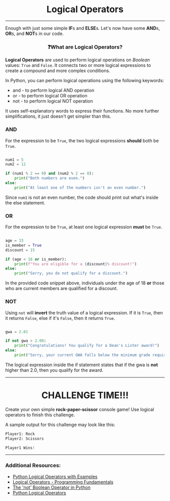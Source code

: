 <h1 align="center">Logical Operators</h1>
<hr>

Enough with just some simple **IF**s and **ELSE**s. Let's now  have some **AND**s, **OR**s, and **NOT**s in our code.

<h3 align='center'>❓What are Logical Operators?</h3>

**Logical Operators** are used to perform logical operations on *Boolean* values: `True` and `False`. It connects two or more logical expressions to create a compound and more complex conditions. 

In Python, you can perform logical operations using the following keywords:

- and - to perform logical AND operation
- or - to perform logical OR operation
- not - to perform logical NOT operation

It uses self-explanatory words to express their functions. No more further simplifications, it just doesn't get simpler than this.

### AND

For the expression to be `True`, the two logical expressions **should** both be `True`.

```Python

num1 = 5
num2 = 12

if (num1 % 2 == 0) and (num2 % 2 == 0):
    print("Both numbers are even.")
else:
    print("At least one of the numbers isn't an even number.")
```
Since `num1` is not an even number, the code should print out what's inside the else statement.


### OR

For the expression to be `True`, at least one logical expression **must** be `True`.

```python

age = 33
is_member = True
discount = 15

if (age < 18 or is_member):
    print(f"You are eligible for a {discount}% discount!")
else:
    print("Sorry, you do not qualify for a discount.")
```

In the provided code snippet above, individuals under the age of 18 **or** those who are current members are qualified for a discount.

### NOT

Using `not` will **invert** the truth value of a logical expression. If it is `True`, then it returns `False`, else if it's `False`, then it returns `True`.

```python

gwa = 2.01

if not gwa > 2.00:
    print("Congratulations! You qualify for a Dean's Lister award!")
else:
    print("Sorry, your current GWA falls below the minimum grade requirement.")
```

The logical expression inside the if statement states that if the gwa is **not** higher than 2.0, then you qualify for the award.

---

<h1 align='center'>CHALLENGE TIME!!!</h1>

Create your own simple **rock-paper-scissor** console game! Use logical operators to finish this challenge.

A sample output for this challenge may look like this:

```python
Player1: Rock
Player2: Scissors

Player1 Wins!
```

---

### Additional Resources:

- [Python Logical Operators with Examples](https://www.geeksforgeeks.org/python-logical-operators/)
- [Logical Operators - Programming Fundamentals](https://press.rebus.community/programmingfundamentals/chapter/logical-operators/)
- [The 'not' Boolean Operator in Python](https://www.askpython.com/python/not-boolean-operator)
- [Python Logical Operators](https://www.w3schools.com/python/gloss_python_logical_operators.asp)
